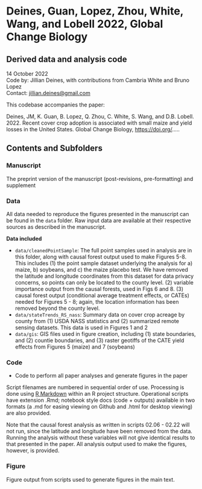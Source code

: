 # Deines, Guan, Lopez, Zhou, White, Wang, and Lobell 2022, Global Change Biology
## Derived data and analysis code

14 October 2022  
Code by: Jillian Deines, with contributions from Cambria White and Bruno Lopez  
Contact: jillian.deines@gmail.com  

This codebase accompanies the paper:

Deines, JM, K. Guan, B. Lopez, Q. Zhou, C. White, S. Wang, and D.B. Lobell. 2022. Recent cover crop adoption is associated with small maize and yield losses in the United States. Global Change Biology, https://doi.org/.....

## Contents and Subfolders

### Manuscript
The preprint version of the manuscript (post-revisions, pre-formatting) and supplement 

### Data
All data needed to reproduce the figures presented in the manuscript can be found in the `data` folder. Raw input data are available at their respective sources as described in the manuscript.

**Data included**

* `data/cleanedPointSample`: The full point samples used in analysis are in this folder, along with causal forest output used to make Figures 5-8. This includes (1) the point sample dataset underlying the analysis for a) maize, b) soybeans, and c) the maize placebo test. We have removed the latitude and longitude coordinates from this dataset for data privacy concerns, so points can only be located to the county level. (2) variable importance output from the causal forests, used in Figs 6 and 8. (3) causal forest output (conditional average treatment effects, or CATEs) needed for Figures 5 - 8; again, the location information has been removed beyond the county level.
* `data/stateTrends_RS_nass`: Summary data on cover crop acreage by county from (1) USDA NASS statistics and (2) summarized remote sensing datasets. This data is used in Figures 1 and 2
* `data/gis`: GIS files used in figure creation, including (1) state boundaries, and (2) countie boundaries, and (3) raster geotiffs of the CATE yield effects from Figures 5 (maize) and 7 (soybeans)


### Code
* Code to perform all paper analyses and generate figures in the paper 

Script filenames are numbered in sequential order of use. Processing is done using [R Markdown](https://rmarkdown.rstudio.com/) within an R project structure. Operational scripts have extension .Rmd; notebook style docs (code + outputs) available in two formats (a .md for easing viewing on Github and .html for desktop viewing) are also provided.

Note that the causal forest analysis as written in scripts 02.06 - 02.22 will not run, since the latitude and longitude have been removed from the data. Running the analysis without these variables will not give identical results to that presented in the paper. All analysis output used to make the figures, however, is provided.

### Figure
Figure output from scripts used to generate figures in the main text.

